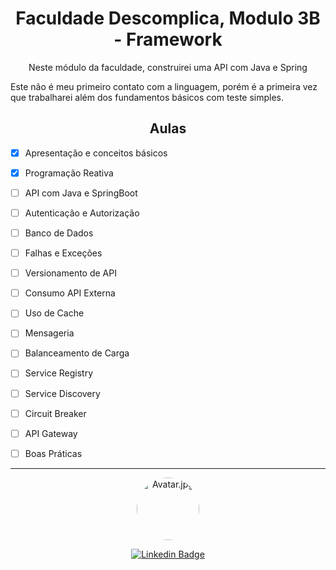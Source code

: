 <h1 align="center"> Faculdade Descomplica, Modulo 3B - Framework</h1>
<p align="center">Neste módulo da faculdade, construirei uma API com Java e Spring</p>
<p>Este não é meu primeiro contato com a linguagem, porém é a primeira vez que trabalharei além dos fundamentos básicos com teste simples.</p>




<h2 align="center"> Aulas</h2>

- [X] Apresentação e conceitos básicos
- [X] Programação Reativa
- [ ] API com Java e SpringBoot
- [ ] Autenticação e Autorização
- [ ] Banco de Dados
- [ ] Falhas e Exceções
- [ ] Versionamento de API
- [ ] Consumo API Externa
- [ ] Uso de Cache
- [ ] Mensageria
- [ ] Balanceamento de Carga
- [ ] Service Registry
- [ ] Service Discovery
- [ ] Circuit Breaker
- [ ] API Gateway
- [ ] Boas Práticas


<hr>
<div align="center">
<a href="https://cguiama.github.io">
 <img style="border-radius: 50%;" src="https://avatars.githubusercontent.com/u/45200933?v=4" width="100px;" alt="Avatar.jpg"/>
 </a>
 <br>

[![Linkedin Badge](https://img.shields.io/badge/-Guilherme-blue?style=flat-square&logo=Linkedin&logoColor=white&link=https://www.linkedin.com/in/cguiama/)](https://www.linkedin.com/in/cguiama/)
</div>